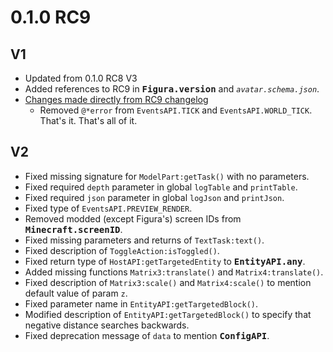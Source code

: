 # 0.1.0 RC9 #

V1
--------------------------------------------------
* Updated from 0.1.0 RC8 V3
* Added references to RC9 in <kbd>**Figura.version**</kbd> and *`avatar.schema.json`*.
* [Changes made directly from RC9 changelog](
    https://discord.com/channels/805969743466332191/959863825581101116/1023783350835630080
  )
  * Removed `@*error` from `EventsAPI.TICK` and `EventsAPI.WORLD_TICK`.  
    That's it. That's all of it.

V2
--------------------------------------------------
* Fixed missing signature for `ModelPart:getTask()` with no parameters.
* Fixed required `depth` parameter in global `logTable` and `printTable`.
* Fixed required `json` parameter in global `logJson` and `printJson`.
* Fixed type of `EventsAPI.PREVIEW_RENDER`.
* Removed modded (except Figura's) screen IDs from <kbd>**Minecraft.screenID**</kbd>.
* Fixed missing parameters and returns of `TextTask:text()`.
* Fixed description of `ToggleAction:isToggled()`.
* Fixed return type of `HostAPI:getTargetedEntity` to <kbd>**EntityAPI.any**</kbd>.
* Added missing functions `Matrix3:translate()` and `Matrix4:translate()`.
* Fixed description of `Matrix3:scale()` and `Matrix4:scale()` to mention default value of param
  `z`.
* Fixed parameter name in `EntityAPI:getTargetedBlock()`.
* Modified description of `EntityAPI:getTargetedBlock()` to specify that negative distance searches
  backwards.
* Fixed deprecation message of `data` to mention <kbd>**ConfigAPI**</kbd>.
